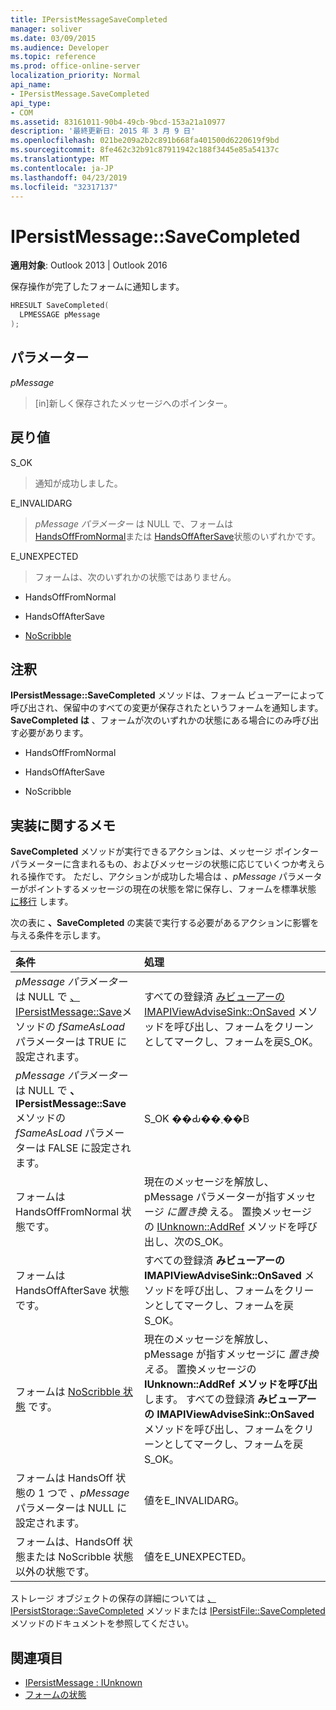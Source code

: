 ```yaml
---
title: IPersistMessageSaveCompleted
manager: soliver
ms.date: 03/09/2015
ms.audience: Developer
ms.topic: reference
ms.prod: office-online-server
localization_priority: Normal
api_name:
- IPersistMessage.SaveCompleted
api_type:
- COM
ms.assetid: 83161011-90b4-49cb-9bcd-153a21a10977
description: '最終更新日: 2015 年 3 月 9 日'
ms.openlocfilehash: 021be209a2b2c891b668fa401500d6220619f9bd
ms.sourcegitcommit: 8fe462c32b91c87911942c188f3445e85a54137c
ms.translationtype: MT
ms.contentlocale: ja-JP
ms.lasthandoff: 04/23/2019
ms.locfileid: "32317137"
---
```

# <a name="ipersistmessagesavecompleted"></a>IPersistMessage::SaveCompleted

**適用対象**: Outlook 2013 | Outlook 2016 
  
保存操作が完了したフォームに通知します。 
  
```cpp
HRESULT SaveCompleted(
  LPMESSAGE pMessage
);
```

## <a name="parameters"></a>パラメーター

_pMessage_
  
> [in]新しく保存されたメッセージへのポインター。
    
## <a name="return-value"></a>戻り値

S_OK 
  
> 通知が成功しました。
    
E_INVALIDARG 
  
> _pMessage パラメーター_ は NULL で、フォームは [HandsOffFromNormal](handsofffromnormal-state.md)または [HandsOffAfterSave](handsoffaftersave-state.md)状態のいずれかです。 
    
E_UNEXPECTED 
  
> フォームは、次のいずれかの状態ではありません。
    
   - HandsOffFromNormal
    
   - HandsOffAfterSave
    
   - [NoScribble](noscribble-state.md)
    
## <a name="remarks"></a>注釈

**IPersistMessage::SaveCompleted** メソッドは、フォーム ビューアーによって呼び出され、保留中のすべての変更が保存されたというフォームを通知します。 **SaveCompleted は** 、フォームが次のいずれかの状態にある場合にのみ呼び出す必要があります。 
  
- HandsOffFromNormal
    
- HandsOffAfterSave
    
- NoScribble
    
## <a name="notes-to-implementers"></a>実装に関するメモ

**SaveCompleted** メソッドが実行できるアクションは、メッセージ ポインター パラメーターに含まれるもの、およびメッセージの状態に応じていくつか考えられる操作です。 ただし、アクションが成功した場合は  _、pMessage_ パラメーターがポイントするメッセージの現在の状態を常に保存し、フォームを標準状態 [に移行](normal-state.md) します。 
  
次の表に **、SaveCompleted** の実装で実行する必要があるアクションに影響を与える条件を示します。
  
|**条件**|**処理**|
|:-----|:-----|
|_pMessage パラメーター_ は NULL で [、IPersistMessage::Save](ipersistmessage-save.md)メソッドの _fSameAsLoad_ パラメーターは TRUE に設定されます。  <br/> |すべての登録済 [みビューアーの IMAPIViewAdviseSink::OnSaved](imapiviewadvisesink-onsaved.md) メソッドを呼び出し、フォームをクリーンとしてマークし、フォームを戻S_OK。  <br/> |
|_pMessage パラメーター_ は NULL で **、IPersistMessage::Save** メソッドの _fSameAsLoad_ パラメーターは FALSE に設定されます。  <br/> |S_OK ��Ԃ��܂��B  <br/> |
|フォームは HandsOffFromNormal 状態です。  <br/> |現在のメッセージを解放し、pMessage パラメーターが指すメッセージ  _に置き換_ える。 置換メッセージの [IUnknown::AddRef](https://msdn.microsoft.com/library/b4316efd-73d4-4995-b898-8025a316ba63%28Office.15%29.aspx) メソッドを呼び出し、次のS_OK。  <br/> |
|フォームは HandsOffAfterSave 状態です。  <br/> |すべての登録済 **みビューアーの IMAPIViewAdviseSink::OnSaved** メソッドを呼び出し、フォームをクリーンとしてマークし、フォームを戻S_OK。  <br/> |
|フォームは [NoScribble 状態](noscribble-state.md) です。  <br/> |現在のメッセージを解放し、pMessage が指すメッセージに  _置き換える_。 置換メッセージの **IUnknown::AddRef メソッドを呼び出** します。 すべての登録済 **みビューアーの IMAPIViewAdviseSink::OnSaved** メソッドを呼び出し、フォームをクリーンとしてマークし、フォームを戻S_OK。  <br/> |
|フォームは HandsOff 状態の 1 つで  _、pMessage_ パラメーターは NULL に設定されます。  <br/> |値をE_INVALIDARG。  <br/> |
|フォームは、HandsOff 状態または NoScribble 状態以外の状態です。  <br/> |値をE_UNEXPECTED。  <br/> |
   
ストレージ オブジェクトの保存の詳細については [、IPersistStorage::SaveCompleted](https://docs.microsoft.com/windows/desktop/api/objidl/nf-objidl-ipersiststorage-savecompleted) メソッドまたは [IPersistFile::SaveCompleted](https://docs.microsoft.com/windows/desktop/api/objidl/nf-objidl-ipersistfile-savecompleted) メソッドのドキュメントを参照してください。 
  
## <a name="see-also"></a>関連項目

- [IPersistMessage : IUnknown](ipersistmessageiunknown.md)
- [フォームの状態](form-states.md)
